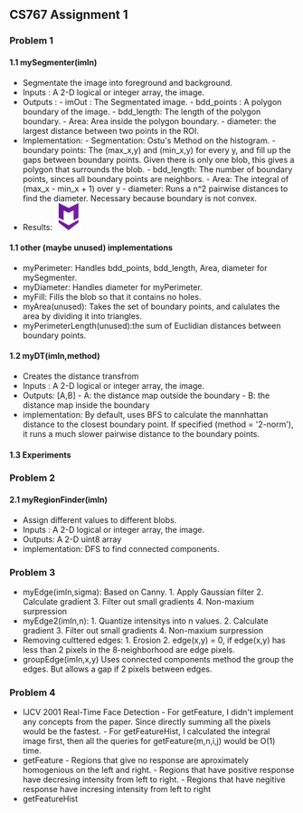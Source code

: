 ## CS767 Assignment 1

### Problem 1
#### 1.1 mySegmenter(imIn) 
   - Segmentate the image into foreground and background.
   - Inputs : A 2-D logical or integer array, the image.
   - Outputs : 
    - imOut : The Segmentated image.
    - bdd\_points : A polygon boundary of the image.
    - bdd\_length: The length of the polygon boundary.
    - Area: Area inside the polygon boundary.
    - diameter: the largest distance between two points in the ROI.
   - Implementation:
    - Segmentation: Ostu's Method on the histogram.
    - boundary points: The (max\_x,y) and (min\_x,y) for every y, and fill up the gaps between boundary points. Given there is only one blob, this gives a polygon that surrounds the blob.
    - bdd\_length: The number of boundary points, sinces all boundary points are neighbors.
    - Area: The integral of (max\_x - min\_x + 1) over y
    - diameter: Runs a n^2 pairwise distances to find the diameter. Necessary because boundary is not convex. 
   - Results:
   ![alt text](https://github.com/adam-p/markdown-here/raw/master/src/common/images/icon48.png "Logo Title Text 1")


#### 1.1 other (maybe unused) implementations
   - myPerimeter: Handles bdd\_points, bdd\_length, Area, diameter for mySegmenter.
   - myDiameter: Handles diameter for myPerimeter.
   - myFill: Fills the blob so that it contains no holes.
   - myArea(unused): Takes the set of boundary points, and calulates the area by dividing it into triangles.
   - myPerimeterLength(unused):the sum of Euclidian distances between boundary points.

#### 1.2 myDT(imIn,method)
   - Creates the distance transfrom
   - Inputs : A 2-D logical or integer array, the image.
   - Outputs: [A,B]
    - A: the distance map outside the boundary
	- B: the distance map inside the boundary
   - implementation:
   By default, uses BFS to calculate the mannhattan distance to the closest boundary point. If specified (method = '2-norm'), it runs a much slower pairwise distance to the boundary points.

#### 1.3 Experiments

### Problem 2

#### 2.1 myRegionFinder(imIn)
   - Assign different values to different blobs.
   - Inputs : A 2-D logical or integer array, the image.
   - Outputs: A 2-D uint8 array
   - implementation: DFS to find connected components.

### Problem 3
   - myEdge(imIn,sigma): Based on Canny.
    1. Apply Gaussian filter
    2. Calculate gradient
    3. Filter out small gradients
    4. Non-maxium surpression
   - myEdge2(imIn,n):
    1. Quantize intensitys into n values.
    2. Calculate gradient
    3. Filter out small gradients
    4. Non-maxium surpression
   - Removing culttered edges: 
    1. Erosion
    2. edge(x,y) = 0, if edge(x,y) has less than 2 pixels in the 8-neighborhood are edge pixels.
   - groupEdge(imIn,x,y)
    Uses connected components method the group the edges. But allows a gap if 2 pixels between edges.
    

### Problem 4
   - IJCV 2001 Real-Time Face Detection
    - For getFeature, I didn't implement any concepts from the paper. Since directly summing all the pixels would be the fastest.
    - For getFeatureHist, I calculated the integral image first, then all the queries for getFeature(m,n,i,j) would be O(1) time.
   - getFeature
    - Regions that give no response are aproximately homogenious on the left and right.
    - Regions that have positive response have decresing intensity from left to right.
    - Regions that have negitive response have incresing intensity from left to right
   - getFeatureHist




